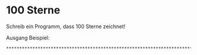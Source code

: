 # 100 Sterne

Schreib ein Programm, dass 100 Sterne zeichnet!

Ausgang Beispiel:

    ****************************************************************************************************